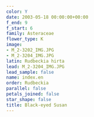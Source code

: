 ```yaml
---
color: Y
date: 2003-05-18 00:00:00+00:00
f_end: 9
f_start: 6
family: Asteraceae
flower_type: K
image:
- M_2-3202_IMG.JPG
- M_2-3204_IMG.JPG
latin: Rudbeckia hirta
lead: M_2-3204_IMG.JPG
lead_sample: false
name: index.en
order: Rudbeckia
parallel: false
petals_joined: false
star_shape: false
title: Black-eyed Susan
---
```

